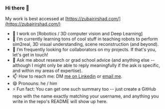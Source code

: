 ### Hi there 👋

My work is best accessed at [https://zubairirshad.com/](https://zubairirshad.com/)

- 🔭 I work on [Robotics / 3D computer vision and Deep Learning]
- 🌱 I’m currently learning tons of cool stuff in teaching robots to perform sim2real, 3D visual understanding, scene reconstruction (and beyond).
- 👯 I’m frequently looking for collaborators on my projects. If that's you, let's get in touch!
- 💬 Ask me about research or grad school advice (and anything else -- although I might only be able to reply meaningfully if the ask is specific, and within my areas of expertise).
- 📫 How to reach me: DM [me on Linkedin](https://www.linkedin.com/in/zubair-irshad/) or [email me](mirshad7@gatech.edu).
- 😄 Pronouns: he / him
- ⚡ Fun fact: You can get one such summary too -- just create a GitHub repo with the name exactly matching your username, and anything you write in the repo's README will show up here.
